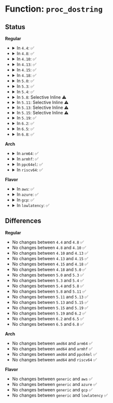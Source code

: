 # Function: <code>proc_dostring</code>

## Status
<b>Regular</b>
<ul>
<li>
<details>
<summary>In <code>4.4</code>: ✅</summary>

```c
int proc_dostring(struct ctl_table *table, int write, void *buffer, size_t *lenp, loff_t *ppos);
```

**Collision:** Unique Global

**Inline:** No

**Transformation:** False

**Instances:**

```
In kernel/sysctl.c (ffffffff81087cf0)
Location: kernel/sysctl.c:1904
Inline: False
Direct callers:
  - kernel/utsname_sysctl.c:proc_do_uts_string
  - kernel/utsname_sysctl.c:proc_do_uts_string
  - mm/page_alloc.c:numa_zonelist_order_handler
  - mm/page_alloc.c:numa_zonelist_order_handler
  - drivers/char/random.c:proc_do_uuid
  - net/core/sysctl_net_core.c:set_default_qdisc
  - net/core/sysctl_net_core.c:proc_do_rss_key
  - net/netfilter/nf_log.c:nf_log_proc_dostring
  - net/ipv4/sysctl_net_ipv4.c:proc_allowed_congestion_control
  - net/ipv4/sysctl_net_ipv4.c:proc_tcp_available_congestion_control
  - net/ipv4/sysctl_net_ipv4.c:proc_tcp_congestion_control
  - net/ipv4/sysctl_net_ipv4.c:proc_tcp_fastopen_key
  - net/ipv6/addrconf.c:addrconf_sysctl_stable_secret
  - net/ipv6/addrconf.c:addrconf_sysctl_stable_secret
```
**Symbols:**

```
ffffffff81087cf0-ffffffff81087f1c: proc_dostring (STB_GLOBAL)
```
</details>
</li>
<li>
<details>
<summary>In <code>4.8</code>: ✅</summary>

```c
int proc_dostring(struct ctl_table *table, int write, void *buffer, size_t *lenp, loff_t *ppos);
```

**Collision:** Unique Global

**Inline:** No

**Transformation:** False

**Instances:**

```
In kernel/sysctl.c (ffffffff8108ab70)
Location: kernel/sysctl.c:2024
Inline: False
Direct callers:
  - kernel/printk/printk.c:devkmsg_sysctl_set_loglvl
  - kernel/printk/printk.c:devkmsg_sysctl_set_loglvl
  - kernel/utsname_sysctl.c:proc_do_uts_string
  - kernel/utsname_sysctl.c:proc_do_uts_string
  - mm/page_alloc.c:numa_zonelist_order_handler
  - mm/page_alloc.c:numa_zonelist_order_handler
  - drivers/char/random.c:proc_do_uuid
  - net/core/sysctl_net_core.c:proc_do_rss_key
  - net/core/sysctl_net_core.c:set_default_qdisc
  - net/netfilter/nf_log.c:nf_log_proc_dostring
  - net/netfilter/nf_log.c:nf_log_proc_dostring
  - net/ipv4/sysctl_net_ipv4.c:proc_tcp_fastopen_key
  - net/ipv4/sysctl_net_ipv4.c:proc_allowed_congestion_control
  - net/ipv4/sysctl_net_ipv4.c:proc_tcp_available_congestion_control
  - net/ipv4/sysctl_net_ipv4.c:proc_tcp_congestion_control
  - net/ipv6/addrconf.c:addrconf_sysctl_stable_secret
  - net/ipv6/addrconf.c:addrconf_sysctl_stable_secret
```
**Symbols:**

```
ffffffff8108ab70-ffffffff8108ada7: proc_dostring (STB_GLOBAL)
```
</details>
</li>
<li>
<details>
<summary>In <code>4.10</code>: ✅</summary>

```c
int proc_dostring(struct ctl_table *table, int write, void *buffer, size_t *lenp, loff_t *ppos);
```

**Collision:** Unique Global

**Inline:** No

**Transformation:** False

**Instances:**

```
In kernel/sysctl.c (ffffffff8108fac0)
Location: kernel/sysctl.c:2009
Inline: False
Direct callers:
  - kernel/printk/printk.c:devkmsg_sysctl_set_loglvl
  - kernel/printk/printk.c:devkmsg_sysctl_set_loglvl
  - kernel/utsname_sysctl.c:proc_do_uts_string
  - kernel/utsname_sysctl.c:proc_do_uts_string
  - mm/page_alloc.c:numa_zonelist_order_handler
  - mm/page_alloc.c:numa_zonelist_order_handler
  - drivers/char/random.c:proc_do_uuid
  - net/core/sysctl_net_core.c:proc_do_rss_key
  - net/core/sysctl_net_core.c:set_default_qdisc
  - net/netfilter/nf_log.c:nf_log_proc_dostring
  - net/netfilter/nf_log.c:nf_log_proc_dostring
  - net/ipv4/sysctl_net_ipv4.c:proc_tcp_fastopen_key
  - net/ipv4/sysctl_net_ipv4.c:proc_allowed_congestion_control
  - net/ipv4/sysctl_net_ipv4.c:proc_tcp_available_congestion_control
  - net/ipv4/sysctl_net_ipv4.c:proc_tcp_congestion_control
  - net/ipv6/addrconf.c:addrconf_sysctl_stable_secret
  - net/ipv6/addrconf.c:addrconf_sysctl_stable_secret
```
**Symbols:**

```
ffffffff8108fac0-ffffffff8108fcf7: proc_dostring (STB_GLOBAL)
```
</details>
</li>
<li>
<details>
<summary>In <code>4.13</code>: ✅</summary>

```c
int proc_dostring(struct ctl_table *table, int write, void *buffer, size_t *lenp, loff_t *ppos);
```

**Collision:** Unique Global

**Inline:** No

**Transformation:** False

**Instances:**

```
In kernel/sysctl.c (ffffffff8108cbb0)
Location: kernel/sysctl.c:2033
Inline: False
Direct callers:
  - kernel/printk/printk.c:devkmsg_sysctl_set_loglvl
  - kernel/printk/printk.c:devkmsg_sysctl_set_loglvl
  - kernel/seccomp.c:seccomp_actions_logged_handler
  - kernel/seccomp.c:seccomp_actions_logged_handler
  - kernel/utsname_sysctl.c:proc_do_uts_string
  - kernel/utsname_sysctl.c:proc_do_uts_string
  - mm/page_alloc.c:numa_zonelist_order_handler
  - mm/page_alloc.c:numa_zonelist_order_handler
  - drivers/char/random.c:proc_do_uuid
  - net/core/sysctl_net_core.c:proc_do_rss_key
  - net/core/sysctl_net_core.c:set_default_qdisc
  - net/netfilter/nf_log.c:nf_log_proc_dostring
  - net/netfilter/nf_log.c:nf_log_proc_dostring
  - net/ipv4/sysctl_net_ipv4.c:proc_tcp_available_ulp
  - net/ipv4/sysctl_net_ipv4.c:proc_tcp_fastopen_key
  - net/ipv4/sysctl_net_ipv4.c:proc_allowed_congestion_control
  - net/ipv4/sysctl_net_ipv4.c:proc_tcp_available_congestion_control
  - net/ipv4/sysctl_net_ipv4.c:proc_tcp_congestion_control
  - net/ipv6/addrconf.c:addrconf_sysctl_stable_secret
  - net/ipv6/addrconf.c:addrconf_sysctl_stable_secret
```
**Symbols:**

```
ffffffff8108cbb0-ffffffff8108cdc5: proc_dostring (STB_GLOBAL)
```
</details>
</li>
<li>
<details>
<summary>In <code>4.15</code>: ✅</summary>

```c
int proc_dostring(struct ctl_table *table, int write, void *buffer, size_t *lenp, loff_t *ppos);
```

**Collision:** Unique Global

**Inline:** No

**Transformation:** False

**Instances:**

```
In kernel/sysctl.c (ffffffff81093820)
Location: kernel/sysctl.c:2025
Inline: False
Direct callers:
  - kernel/printk/printk.c:devkmsg_sysctl_set_loglvl
  - kernel/printk/printk.c:devkmsg_sysctl_set_loglvl
  - kernel/seccomp.c:seccomp_actions_logged_handler
  - kernel/seccomp.c:seccomp_actions_logged_handler
  - kernel/utsname_sysctl.c:proc_do_uts_string
  - kernel/utsname_sysctl.c:proc_do_uts_string
  - mm/page_alloc.c:numa_zonelist_order_handler
  - drivers/char/random.c:proc_do_uuid
  - net/core/sysctl_net_core.c:proc_do_rss_key
  - net/core/sysctl_net_core.c:set_default_qdisc
  - net/netfilter/nf_log.c:nf_log_proc_dostring
  - net/netfilter/nf_log.c:nf_log_proc_dostring
  - net/ipv4/sysctl_net_ipv4.c:proc_tcp_available_ulp
  - net/ipv4/sysctl_net_ipv4.c:proc_tcp_fastopen_key
  - net/ipv4/sysctl_net_ipv4.c:proc_allowed_congestion_control
  - net/ipv4/sysctl_net_ipv4.c:proc_tcp_available_congestion_control
  - net/ipv4/sysctl_net_ipv4.c:proc_tcp_congestion_control
  - net/ipv6/addrconf.c:addrconf_sysctl_stable_secret
  - net/ipv6/addrconf.c:addrconf_sysctl_stable_secret
```
**Symbols:**

```
ffffffff81093820-ffffffff81093a35: proc_dostring (STB_GLOBAL)
```
</details>
</li>
<li>
<details>
<summary>In <code>4.18</code>: ✅</summary>

```c
int proc_dostring(struct ctl_table *table, int write, void *buffer, size_t *lenp, loff_t *ppos);
```

**Collision:** Unique Global

**Inline:** No

**Transformation:** False

**Instances:**

```
In kernel/sysctl.c (ffffffff81097270)
Location: kernel/sysctl.c:2030
Inline: False
Direct callers:
  - kernel/printk/printk.c:devkmsg_sysctl_set_loglvl
  - kernel/printk/printk.c:devkmsg_sysctl_set_loglvl
  - kernel/seccomp.c:read_actions_logged
  - kernel/utsname_sysctl.c:proc_do_uts_string
  - mm/page_alloc.c:numa_zonelist_order_handler
  - drivers/char/random.c:proc_do_uuid
  - net/core/sysctl_net_core.c:proc_do_rss_key
  - net/core/sysctl_net_core.c:set_default_qdisc
  - net/netfilter/nf_log.c:nf_log_proc_dostring
  - net/netfilter/nf_log.c:nf_log_proc_dostring
  - net/ipv4/sysctl_net_ipv4.c:proc_tcp_available_ulp
  - net/ipv4/sysctl_net_ipv4.c:proc_tcp_fastopen_key
  - net/ipv4/sysctl_net_ipv4.c:proc_allowed_congestion_control
  - net/ipv4/sysctl_net_ipv4.c:proc_tcp_available_congestion_control
  - net/ipv4/sysctl_net_ipv4.c:proc_tcp_congestion_control
  - net/ipv6/addrconf.c:addrconf_sysctl_stable_secret
  - net/ipv6/addrconf.c:addrconf_sysctl_stable_secret
```
**Symbols:**

```
ffffffff81097270-ffffffff81097492: proc_dostring (STB_GLOBAL)
```
</details>
</li>
<li>
<details>
<summary>In <code>5.0</code>: ✅</summary>

```c
int proc_dostring(struct ctl_table *table, int write, void *buffer, size_t *lenp, loff_t *ppos);
```

**Collision:** Unique Global

**Inline:** No

**Transformation:** False

**Instances:**

```
In kernel/sysctl.c (ffffffff8109f5f0)
Location: kernel/sysctl.c:2078
Inline: False
Direct callers:
  - kernel/printk/printk.c:devkmsg_sysctl_set_loglvl
  - kernel/printk/printk.c:devkmsg_sysctl_set_loglvl
  - kernel/seccomp.c:read_actions_logged
  - kernel/utsname_sysctl.c:proc_do_uts_string
  - mm/page_alloc.c:numa_zonelist_order_handler
  - drivers/char/random.c:proc_do_uuid
  - net/core/sysctl_net_core.c:proc_do_rss_key
  - net/core/sysctl_net_core.c:set_default_qdisc
  - net/netfilter/nf_log.c:nf_log_proc_dostring
  - net/netfilter/nf_log.c:nf_log_proc_dostring
  - net/ipv4/sysctl_net_ipv4.c:proc_tcp_available_ulp
  - net/ipv4/sysctl_net_ipv4.c:proc_tcp_fastopen_key
  - net/ipv4/sysctl_net_ipv4.c:proc_allowed_congestion_control
  - net/ipv4/sysctl_net_ipv4.c:proc_tcp_available_congestion_control
  - net/ipv4/sysctl_net_ipv4.c:proc_tcp_congestion_control
  - net/ipv6/addrconf.c:addrconf_sysctl_stable_secret
  - net/ipv6/addrconf.c:addrconf_sysctl_stable_secret
```
**Symbols:**

```
ffffffff8109f5f0-ffffffff8109f812: proc_dostring (STB_GLOBAL)
```
</details>
</li>
<li>
<details>
<summary>In <code>5.3</code>: ✅</summary>

```c
int proc_dostring(struct ctl_table *table, int write, void *buffer, size_t *lenp, loff_t *ppos);
```

**Collision:** Unique Global

**Inline:** No

**Transformation:** False

**Instances:**

```
In kernel/sysctl.c (ffffffff810a3cc0)
Location: kernel/sysctl.c:2128
Inline: False
Direct callers:
  - kernel/printk/printk.c:devkmsg_sysctl_set_loglvl
  - kernel/printk/printk.c:devkmsg_sysctl_set_loglvl
  - kernel/seccomp.c:read_actions_logged
  - kernel/utsname_sysctl.c:proc_do_uts_string
  - mm/page_alloc.c:numa_zonelist_order_handler
  - drivers/char/random.c:proc_do_uuid
  - net/core/sysctl_net_core.c:proc_do_rss_key
  - net/core/sysctl_net_core.c:set_default_qdisc
  - net/netfilter/nf_log.c:nf_log_proc_dostring
  - net/netfilter/nf_log.c:nf_log_proc_dostring
  - net/ipv4/sysctl_net_ipv4.c:proc_tcp_available_ulp
  - net/ipv4/sysctl_net_ipv4.c:proc_tcp_fastopen_key
  - net/ipv4/sysctl_net_ipv4.c:proc_allowed_congestion_control
  - net/ipv4/sysctl_net_ipv4.c:proc_tcp_available_congestion_control
  - net/ipv4/sysctl_net_ipv4.c:proc_tcp_congestion_control
  - net/ipv6/addrconf.c:addrconf_sysctl_stable_secret
  - net/ipv6/addrconf.c:addrconf_sysctl_stable_secret
```
**Symbols:**

```
ffffffff810a3cc0-ffffffff810a3ed4: proc_dostring (STB_GLOBAL)
```
</details>
</li>
<li>
<details>
<summary>In <code>5.4</code>: ✅</summary>

```c
int proc_dostring(struct ctl_table *table, int write, void *buffer, size_t *lenp, loff_t *ppos);
```

**Collision:** Unique Global

**Inline:** No

**Transformation:** False

**Instances:**

```
In kernel/sysctl.c (ffffffff810aa290)
Location: kernel/sysctl.c:2130
Inline: False
Direct callers:
  - kernel/printk/printk.c:devkmsg_sysctl_set_loglvl
  - kernel/printk/printk.c:devkmsg_sysctl_set_loglvl
  - kernel/seccomp.c:read_actions_logged
  - kernel/utsname_sysctl.c:proc_do_uts_string
  - mm/page_alloc.c:numa_zonelist_order_handler
  - drivers/char/random.c:proc_do_uuid
  - net/core/sysctl_net_core.c:proc_do_rss_key
  - net/core/sysctl_net_core.c:set_default_qdisc
  - net/netfilter/nf_log.c:nf_log_proc_dostring
  - net/netfilter/nf_log.c:nf_log_proc_dostring
  - net/ipv4/sysctl_net_ipv4.c:proc_tcp_available_ulp
  - net/ipv4/sysctl_net_ipv4.c:proc_tcp_fastopen_key
  - net/ipv4/sysctl_net_ipv4.c:proc_allowed_congestion_control
  - net/ipv4/sysctl_net_ipv4.c:proc_tcp_available_congestion_control
  - net/ipv4/sysctl_net_ipv4.c:proc_tcp_congestion_control
  - net/ipv6/addrconf.c:addrconf_sysctl_stable_secret
  - net/ipv6/addrconf.c:addrconf_sysctl_stable_secret
```
**Symbols:**

```
ffffffff810aa290-ffffffff810aa4bc: proc_dostring (STB_GLOBAL)
```
</details>
</li>
<li>
<details>
<summary>In <code>5.8</code>: Selective Inline ⚠️</summary>

```c
int proc_dostring(struct ctl_table *table, int write, void *buffer, size_t *lenp, loff_t *ppos);
```

**Collision:** Unique Global

**Inline:** Selective

**Transformation:** False

**Instances:**

```
In kernel/sysctl.c (ffffffff810b1f00)
Location: kernel/sysctl.c:359
Inline: True
Direct callers:
  - kernel/printk/printk.c:devkmsg_sysctl_set_loglvl
  - kernel/printk/printk.c:devkmsg_sysctl_set_loglvl
  - kernel/seccomp.c:read_actions_logged
  - kernel/utsname_sysctl.c:proc_do_uts_string
  - mm/page_alloc.c:numa_zonelist_order_handler
  - drivers/char/random.c:proc_do_uuid
  - net/core/sysctl_net_core.c:proc_do_rss_key
  - net/core/sysctl_net_core.c:set_default_qdisc
  - net/netfilter/nf_log.c:nf_log_proc_dostring
  - net/netfilter/nf_log.c:nf_log_proc_dostring
  - net/ipv4/sysctl_net_ipv4.c:proc_tcp_available_ulp
  - net/ipv4/sysctl_net_ipv4.c:proc_tcp_fastopen_key
  - net/ipv4/sysctl_net_ipv4.c:proc_allowed_congestion_control
  - net/ipv4/sysctl_net_ipv4.c:proc_tcp_available_congestion_control
  - net/ipv4/sysctl_net_ipv4.c:proc_tcp_congestion_control
  - net/ipv6/addrconf.c:addrconf_sysctl_stable_secret
  - net/ipv6/addrconf.c:addrconf_sysctl_stable_secret
```
**Symbols:**

```
ffffffff810b1f00-ffffffff810b1f5c: proc_dostring (STB_GLOBAL)
```
</details>
</li>
<li>
<details>
<summary>In <code>5.11</code>: Selective Inline ⚠️</summary>

```c
int proc_dostring(struct ctl_table *table, int write, void *buffer, size_t *lenp, loff_t *ppos);
```

**Collision:** Unique Global

**Inline:** Selective

**Transformation:** False

**Instances:**

```
In kernel/sysctl.c (ffffffff810ad730)
Location: kernel/sysctl.c:358
Inline: True
Direct callers:
  - kernel/printk/printk.c:devkmsg_sysctl_set_loglvl
  - kernel/printk/printk.c:devkmsg_sysctl_set_loglvl
  - kernel/seccomp.c:read_actions_logged
  - kernel/utsname_sysctl.c:proc_do_uts_string
  - mm/page_alloc.c:numa_zonelist_order_handler
  - drivers/char/random.c:proc_do_uuid
  - net/core/sysctl_net_core.c:proc_do_rss_key
  - net/core/sysctl_net_core.c:set_default_qdisc
  - net/netfilter/nf_log.c:nf_log_proc_dostring
  - net/netfilter/nf_log.c:nf_log_proc_dostring
  - net/ipv4/sysctl_net_ipv4.c:proc_tcp_available_ulp
  - net/ipv4/sysctl_net_ipv4.c:proc_tcp_fastopen_key
  - net/ipv4/sysctl_net_ipv4.c:proc_allowed_congestion_control
  - net/ipv4/sysctl_net_ipv4.c:proc_tcp_available_congestion_control
  - net/ipv4/sysctl_net_ipv4.c:proc_tcp_congestion_control
  - net/ipv6/addrconf.c:addrconf_sysctl_stable_secret
  - net/ipv6/addrconf.c:addrconf_sysctl_stable_secret
```
**Symbols:**

```
ffffffff810ad730-ffffffff810ad78c: proc_dostring (STB_GLOBAL)
```
</details>
</li>
<li>
<details>
<summary>In <code>5.13</code>: Selective Inline ⚠️</summary>

```c
int proc_dostring(struct ctl_table *table, int write, void *buffer, size_t *lenp, loff_t *ppos);
```

**Collision:** Unique Global

**Inline:** Selective

**Transformation:** False

**Instances:**

```
In kernel/sysctl.c (ffffffff810ae940)
Location: kernel/sysctl.c:370
Inline: True
Direct callers:
  - kernel/printk/printk.c:devkmsg_sysctl_set_loglvl
  - kernel/printk/printk.c:devkmsg_sysctl_set_loglvl
  - kernel/seccomp.c:read_actions_logged
  - kernel/utsname_sysctl.c:proc_do_uts_string
  - mm/page_alloc.c:numa_zonelist_order_handler
  - drivers/char/random.c:proc_do_uuid
  - net/core/sysctl_net_core.c:proc_do_rss_key
  - net/core/sysctl_net_core.c:set_default_qdisc
  - net/netfilter/nf_log.c:nf_log_proc_dostring
  - net/netfilter/nf_log.c:nf_log_proc_dostring
  - net/ipv4/sysctl_net_ipv4.c:proc_tcp_available_ulp
  - net/ipv4/sysctl_net_ipv4.c:proc_tcp_fastopen_key
  - net/ipv4/sysctl_net_ipv4.c:proc_allowed_congestion_control
  - net/ipv4/sysctl_net_ipv4.c:proc_tcp_available_congestion_control
  - net/ipv4/sysctl_net_ipv4.c:proc_tcp_congestion_control
  - net/ipv6/addrconf.c:addrconf_sysctl_stable_secret
  - net/ipv6/addrconf.c:addrconf_sysctl_stable_secret
```
**Symbols:**

```
ffffffff810ae940-ffffffff810ae99c: proc_dostring (STB_GLOBAL)
```
</details>
</li>
<li>
<details>
<summary>In <code>5.15</code>: Selective Inline ⚠️</summary>

```c
int proc_dostring(struct ctl_table *table, int write, void *buffer, size_t *lenp, loff_t *ppos);
```

**Collision:** Unique Global

**Inline:** Selective

**Transformation:** False

**Instances:**

```
In kernel/sysctl.c (ffffffff810c0630)
Location: kernel/sysctl.c:379
Inline: True
Direct callers:
  - kernel/printk/printk.c:devkmsg_sysctl_set_loglvl
  - kernel/printk/printk.c:devkmsg_sysctl_set_loglvl
  - kernel/seccomp.c:read_actions_logged
  - kernel/utsname_sysctl.c:proc_do_uts_string
  - mm/page_alloc.c:numa_zonelist_order_handler
  - drivers/char/random.c:proc_do_uuid
  - net/core/sysctl_net_core.c:proc_do_rss_key
  - net/core/sysctl_net_core.c:set_default_qdisc
  - net/netfilter/nf_log.c:nf_log_proc_dostring
  - net/netfilter/nf_log.c:nf_log_proc_dostring
  - net/ipv4/sysctl_net_ipv4.c:proc_tcp_available_ulp
  - net/ipv4/sysctl_net_ipv4.c:proc_tcp_fastopen_key
  - net/ipv4/sysctl_net_ipv4.c:proc_allowed_congestion_control
  - net/ipv4/sysctl_net_ipv4.c:proc_tcp_available_congestion_control
  - net/ipv4/sysctl_net_ipv4.c:proc_tcp_congestion_control
  - net/ipv6/addrconf.c:addrconf_sysctl_stable_secret
  - net/ipv6/addrconf.c:addrconf_sysctl_stable_secret
```
**Symbols:**

```
ffffffff810c0630-ffffffff810c068c: proc_dostring (STB_GLOBAL)
```
</details>
</li>
<li>
<details>
<summary>In <code>5.19</code>: ✅</summary>

```c
int proc_dostring(struct ctl_table *table, int write, void *buffer, size_t *lenp, loff_t *ppos);
```

**Collision:** Unique Global

**Inline:** No

**Transformation:** False

**Instances:**

```
In kernel/sysctl.c (ffffffff810d8040)
Location: kernel/sysctl.c:259
Inline: False
Direct callers:
  - kernel/printk/printk.c:devkmsg_sysctl_set_loglvl
  - kernel/printk/printk.c:devkmsg_sysctl_set_loglvl
  - kernel/seccomp.c:read_actions_logged
  - kernel/utsname_sysctl.c:proc_do_uts_string
  - mm/page_alloc.c:numa_zonelist_order_handler
  - fs/coredump.c:proc_dostring_coredump
  - drivers/char/random.c:proc_do_uuid
  - drivers/cdrom/cdrom.c:cdrom_sysctl_info
  - net/core/sysctl_net_core.c:proc_do_rss_key
  - net/core/sysctl_net_core.c:set_default_qdisc
  - net/netfilter/nf_log.c:nf_log_proc_dostring
  - net/netfilter/nf_log.c:nf_log_proc_dostring
  - net/ipv4/sysctl_net_ipv4.c:proc_tcp_available_ulp
  - net/ipv4/sysctl_net_ipv4.c:proc_tcp_fastopen_key
  - net/ipv4/sysctl_net_ipv4.c:proc_allowed_congestion_control
  - net/ipv4/sysctl_net_ipv4.c:proc_tcp_available_congestion_control
  - net/ipv4/sysctl_net_ipv4.c:proc_tcp_congestion_control
  - net/ipv6/addrconf.c:addrconf_sysctl_stable_secret
  - net/ipv6/addrconf.c:addrconf_sysctl_stable_secret
```
**Symbols:**

```
ffffffff810d8040-ffffffff810d80b0: proc_dostring (STB_GLOBAL)
```
</details>
</li>
<li>
<details>
<summary>In <code>6.2</code>: ✅</summary>

```c
int proc_dostring(struct ctl_table *table, int write, void *buffer, size_t *lenp, loff_t *ppos);
```

**Collision:** Unique Global

**Inline:** No

**Transformation:** False

**Instances:**

```
In kernel/sysctl.c (ffffffff810f7ba0)
Location: kernel/sysctl.c:261
Inline: False
Direct callers:
  - kernel/printk/printk.c:devkmsg_sysctl_set_loglvl
  - kernel/printk/printk.c:devkmsg_sysctl_set_loglvl
  - kernel/seccomp.c:read_actions_logged
  - kernel/utsname_sysctl.c:proc_do_uts_string
  - mm/page_alloc.c:numa_zonelist_order_handler
  - fs/coredump.c:proc_dostring_coredump
  - drivers/char/random.c:proc_do_uuid
  - drivers/cdrom/cdrom.c:cdrom_sysctl_info
  - net/core/sysctl_net_core.c:proc_do_rss_key
  - net/core/sysctl_net_core.c:set_default_qdisc
  - net/netfilter/nf_log.c:nf_log_proc_dostring
  - net/netfilter/nf_log.c:nf_log_proc_dostring
  - net/ipv4/sysctl_net_ipv4.c:proc_tcp_available_ulp
  - net/ipv4/sysctl_net_ipv4.c:proc_tcp_fastopen_key
  - net/ipv4/sysctl_net_ipv4.c:proc_allowed_congestion_control
  - net/ipv4/sysctl_net_ipv4.c:proc_tcp_available_congestion_control
  - net/ipv4/sysctl_net_ipv4.c:proc_tcp_congestion_control
  - net/ipv6/addrconf.c:addrconf_sysctl_stable_secret
  - net/ipv6/addrconf.c:addrconf_sysctl_stable_secret
```
**Symbols:**

```
ffffffff810f7ba0-ffffffff810f7c10: proc_dostring (STB_GLOBAL)
```
</details>
</li>
<li>
<details>
<summary>In <code>6.5</code>: ✅</summary>

```c
int proc_dostring(struct ctl_table *table, int write, void *buffer, size_t *lenp, loff_t *ppos);
```

**Collision:** Unique Global

**Inline:** No

**Transformation:** False

**Instances:**

```
In kernel/sysctl.c (ffffffff81103fa0)
Location: kernel/sysctl.c:260
Inline: False
Direct callers:
  - kernel/printk/printk.c:devkmsg_sysctl_set_loglvl
  - kernel/printk/printk.c:devkmsg_sysctl_set_loglvl
  - kernel/seccomp.c:read_actions_logged
  - kernel/utsname_sysctl.c:proc_do_uts_string
  - fs/coredump.c:proc_dostring_coredump
  - drivers/char/random.c:proc_do_uuid
  - drivers/cdrom/cdrom.c:cdrom_sysctl_info
  - net/core/sysctl_net_core.c:proc_do_rss_key
  - net/core/sysctl_net_core.c:set_default_qdisc
  - net/netfilter/nf_log.c:nf_log_proc_dostring
  - net/netfilter/nf_log.c:nf_log_proc_dostring
  - net/ipv4/sysctl_net_ipv4.c:proc_tcp_available_ulp
  - net/ipv4/sysctl_net_ipv4.c:proc_tcp_fastopen_key
  - net/ipv4/sysctl_net_ipv4.c:proc_allowed_congestion_control
  - net/ipv4/sysctl_net_ipv4.c:proc_tcp_available_congestion_control
  - net/ipv4/sysctl_net_ipv4.c:proc_tcp_congestion_control
  - net/ipv6/addrconf.c:addrconf_sysctl_stable_secret
  - net/ipv6/addrconf.c:addrconf_sysctl_stable_secret
```
**Symbols:**

```
ffffffff81103fa0-ffffffff81104010: proc_dostring (STB_GLOBAL)
```
</details>
</li>
<li>
<details>
<summary>In <code>6.8</code>: ✅</summary>

```c
int proc_dostring(struct ctl_table *table, int write, void *buffer, size_t *lenp, loff_t *ppos);
```

**Collision:** Unique Global

**Inline:** No

**Transformation:** False

**Instances:**

```
In kernel/sysctl.c (ffffffff8110d8f0)
Location: kernel/sysctl.c:260
Inline: False
Direct callers:
  - kernel/printk/printk.c:devkmsg_sysctl_set_loglvl
  - kernel/printk/printk.c:devkmsg_sysctl_set_loglvl
  - kernel/seccomp.c:read_actions_logged
  - kernel/utsname_sysctl.c:proc_do_uts_string
  - fs/coredump.c:proc_dostring_coredump
  - drivers/char/random.c:proc_do_uuid
  - drivers/cdrom/cdrom.c:cdrom_sysctl_info
  - net/core/sysctl_net_core.c:proc_do_rss_key
  - net/core/sysctl_net_core.c:set_default_qdisc
  - net/netfilter/nf_log.c:nf_log_proc_dostring
  - net/netfilter/nf_log.c:nf_log_proc_dostring
  - net/ipv4/sysctl_net_ipv4.c:proc_tcp_available_ulp
  - net/ipv4/sysctl_net_ipv4.c:proc_tcp_fastopen_key
  - net/ipv4/sysctl_net_ipv4.c:proc_allowed_congestion_control
  - net/ipv4/sysctl_net_ipv4.c:proc_tcp_available_congestion_control
  - net/ipv4/sysctl_net_ipv4.c:proc_tcp_congestion_control
  - net/ipv6/addrconf.c:addrconf_sysctl_stable_secret
  - net/ipv6/addrconf.c:addrconf_sysctl_stable_secret
```
**Symbols:**

```
ffffffff8110d8f0-ffffffff8110d960: proc_dostring (STB_GLOBAL)
```
</details>
</li>
</ul>
<b>Arch</b>
<ul>
<li>
<details>
<summary>In <code>arm64</code>: ✅</summary>

```c
int proc_dostring(struct ctl_table *table, int write, void *buffer, size_t *lenp, loff_t *ppos);
```

**Collision:** Unique Global

**Inline:** No

**Transformation:** False

**Instances:**

```
In kernel/sysctl.c (ffff800010104d00)
Location: kernel/sysctl.c:2130
Inline: False
Direct callers:
  - kernel/printk/printk.c:devkmsg_sysctl_set_loglvl
  - kernel/printk/printk.c:devkmsg_sysctl_set_loglvl
  - kernel/seccomp.c:read_actions_logged
  - kernel/utsname_sysctl.c:proc_do_uts_string
  - mm/page_alloc.c:numa_zonelist_order_handler
  - drivers/char/random.c:proc_do_uuid
  - net/core/sysctl_net_core.c:proc_do_rss_key
  - net/core/sysctl_net_core.c:set_default_qdisc
  - net/netfilter/nf_log.c:nf_log_proc_dostring
  - net/netfilter/nf_log.c:nf_log_proc_dostring
  - net/ipv4/sysctl_net_ipv4.c:proc_tcp_available_ulp
  - net/ipv4/sysctl_net_ipv4.c:proc_tcp_fastopen_key
  - net/ipv4/sysctl_net_ipv4.c:proc_allowed_congestion_control
  - net/ipv4/sysctl_net_ipv4.c:proc_tcp_available_congestion_control
  - net/ipv4/sysctl_net_ipv4.c:proc_tcp_congestion_control
  - net/ipv6/addrconf.c:addrconf_sysctl_stable_secret
  - net/ipv6/addrconf.c:addrconf_sysctl_stable_secret
```
**Symbols:**

```
ffff800010104d00-ffff800010104d74: proc_dostring (STB_GLOBAL)
```
</details>
</li>
<li>
<details>
<summary>In <code>armhf</code>: ✅</summary>

```c
int proc_dostring(struct ctl_table *table, int write, void *buffer, size_t *lenp, loff_t *ppos);
```

**Collision:** Unique Global

**Inline:** No

**Transformation:** False

**Instances:**

```
In kernel/sysctl.c (c035e9a8)
Location: kernel/sysctl.c:2130
Inline: False
Direct callers:
  - kernel/printk/printk.c:devkmsg_sysctl_set_loglvl
  - kernel/printk/printk.c:devkmsg_sysctl_set_loglvl
  - kernel/utsname_sysctl.c:proc_do_uts_string
  - drivers/char/random.c:proc_do_uuid
  - net/core/sysctl_net_core.c:proc_do_rss_key
  - net/core/sysctl_net_core.c:set_default_qdisc
  - net/netfilter/nf_log.c:nf_log_proc_dostring
  - net/netfilter/nf_log.c:nf_log_proc_dostring
  - net/ipv4/sysctl_net_ipv4.c:proc_tcp_available_ulp
  - net/ipv4/sysctl_net_ipv4.c:proc_tcp_fastopen_key
  - net/ipv4/sysctl_net_ipv4.c:proc_allowed_congestion_control
  - net/ipv4/sysctl_net_ipv4.c:proc_tcp_available_congestion_control
  - net/ipv4/sysctl_net_ipv4.c:proc_tcp_congestion_control
  - net/ipv6/addrconf.c:addrconf_sysctl_stable_secret
  - net/ipv6/addrconf.c:addrconf_sysctl_stable_secret
```
**Symbols:**

```
c035e9a8-c035ea08: proc_dostring (STB_GLOBAL)
```
</details>
</li>
<li>
<details>
<summary>In <code>ppc64el</code>: ✅</summary>

```c
int proc_dostring(struct ctl_table *table, int write, void *buffer, size_t *lenp, loff_t *ppos);
```

**Collision:** Unique Global

**Inline:** No

**Transformation:** False

**Instances:**

```
In kernel/sysctl.c (c00000000014a810)
Location: kernel/sysctl.c:2130
Inline: False
Direct callers:
  - kernel/printk/printk.c:devkmsg_sysctl_set_loglvl
  - kernel/printk/printk.c:devkmsg_sysctl_set_loglvl
  - kernel/seccomp.c:read_actions_logged
  - kernel/utsname_sysctl.c:proc_do_uts_string
  - mm/page_alloc.c:numa_zonelist_order_handler
  - drivers/char/random.c:proc_do_uuid
  - net/core/sysctl_net_core.c:proc_do_rss_key
  - net/core/sysctl_net_core.c:set_default_qdisc
  - net/netfilter/nf_log.c:nf_log_proc_dostring
  - net/netfilter/nf_log.c:nf_log_proc_dostring
  - net/ipv4/sysctl_net_ipv4.c:proc_tcp_available_ulp
  - net/ipv4/sysctl_net_ipv4.c:proc_tcp_fastopen_key
  - net/ipv4/sysctl_net_ipv4.c:proc_allowed_congestion_control
  - net/ipv4/sysctl_net_ipv4.c:proc_tcp_available_congestion_control
  - net/ipv4/sysctl_net_ipv4.c:proc_tcp_congestion_control
  - net/ipv6/addrconf.c:addrconf_sysctl_stable_secret
```
**Symbols:**

```
c00000000014a810-c00000000014a89c: proc_dostring (STB_GLOBAL)
```
</details>
</li>
<li>
<details>
<summary>In <code>riscv64</code>: ✅</summary>

```c
int proc_dostring(struct ctl_table *table, int write, void *buffer, size_t *lenp, loff_t *ppos);
```

**Collision:** Unique Global

**Inline:** No

**Transformation:** False

**Instances:**

```
In kernel/sysctl.c (ffffffe0000c9302)
Location: kernel/sysctl.c:2130
Inline: False
Direct callers:
  - kernel/printk/printk.c:devkmsg_sysctl_set_loglvl
  - kernel/printk/printk.c:devkmsg_sysctl_set_loglvl
  - kernel/seccomp.c:read_actions_logged
  - kernel/utsname_sysctl.c:proc_do_uts_string
  - drivers/char/random.c:proc_do_uuid
  - net/core/sysctl_net_core.c:proc_do_rss_key
  - net/core/sysctl_net_core.c:set_default_qdisc
  - net/netfilter/nf_log.c:nf_log_proc_dostring
  - net/netfilter/nf_log.c:nf_log_proc_dostring
  - net/ipv4/sysctl_net_ipv4.c:proc_tcp_available_ulp
  - net/ipv4/sysctl_net_ipv4.c:proc_tcp_fastopen_key
  - net/ipv4/sysctl_net_ipv4.c:proc_allowed_congestion_control
  - net/ipv4/sysctl_net_ipv4.c:proc_tcp_available_congestion_control
  - net/ipv4/sysctl_net_ipv4.c:proc_tcp_congestion_control
  - net/ipv6/addrconf.c:addrconf_sysctl_stable_secret
```
**Symbols:**

```
ffffffe0000c9302-ffffffe0000c94ce: proc_dostring (STB_GLOBAL)
```
</details>
</li>
</ul>
<b>Flavor</b>
<ul>
<li>
<details>
<summary>In <code>aws</code>: ✅</summary>

```c
int proc_dostring(struct ctl_table *table, int write, void *buffer, size_t *lenp, loff_t *ppos);
```

**Collision:** Unique Global

**Inline:** No

**Transformation:** False

**Instances:**

```
In kernel/sysctl.c (ffffffff810a3bb0)
Location: kernel/sysctl.c:2130
Inline: False
Direct callers:
  - kernel/printk/printk.c:devkmsg_sysctl_set_loglvl
  - kernel/printk/printk.c:devkmsg_sysctl_set_loglvl
  - kernel/seccomp.c:read_actions_logged
  - kernel/utsname_sysctl.c:proc_do_uts_string
  - mm/page_alloc.c:numa_zonelist_order_handler
  - drivers/char/random.c:proc_do_uuid
  - net/core/sysctl_net_core.c:proc_do_rss_key
  - net/core/sysctl_net_core.c:set_default_qdisc
  - net/netfilter/nf_log.c:nf_log_proc_dostring
  - net/netfilter/nf_log.c:nf_log_proc_dostring
  - net/ipv4/sysctl_net_ipv4.c:proc_tcp_available_ulp
  - net/ipv4/sysctl_net_ipv4.c:proc_tcp_fastopen_key
  - net/ipv4/sysctl_net_ipv4.c:proc_allowed_congestion_control
  - net/ipv4/sysctl_net_ipv4.c:proc_tcp_available_congestion_control
  - net/ipv4/sysctl_net_ipv4.c:proc_tcp_congestion_control
  - net/ipv6/addrconf.c:addrconf_sysctl_stable_secret
  - net/ipv6/addrconf.c:addrconf_sysctl_stable_secret
```
**Symbols:**

```
ffffffff810a3bb0-ffffffff810a3ddc: proc_dostring (STB_GLOBAL)
```
</details>
</li>
<li>
<details>
<summary>In <code>azure</code>: ✅</summary>

```c
int proc_dostring(struct ctl_table *table, int write, void *buffer, size_t *lenp, loff_t *ppos);
```

**Collision:** Unique Global

**Inline:** No

**Transformation:** False

**Instances:**

```
In kernel/sysctl.c (ffffffff81092590)
Location: kernel/sysctl.c:2130
Inline: False
Direct callers:
  - kernel/printk/printk.c:devkmsg_sysctl_set_loglvl
  - kernel/printk/printk.c:devkmsg_sysctl_set_loglvl
  - kernel/seccomp.c:read_actions_logged
  - kernel/utsname_sysctl.c:proc_do_uts_string
  - mm/page_alloc.c:numa_zonelist_order_handler
  - drivers/char/random.c:proc_do_uuid
  - net/core/sysctl_net_core.c:proc_do_rss_key
  - net/core/sysctl_net_core.c:set_default_qdisc
  - net/netfilter/nf_log.c:nf_log_proc_dostring
  - net/netfilter/nf_log.c:nf_log_proc_dostring
  - net/ipv4/sysctl_net_ipv4.c:proc_tcp_available_ulp
  - net/ipv4/sysctl_net_ipv4.c:proc_tcp_fastopen_key
  - net/ipv4/sysctl_net_ipv4.c:proc_allowed_congestion_control
  - net/ipv4/sysctl_net_ipv4.c:proc_tcp_available_congestion_control
  - net/ipv4/sysctl_net_ipv4.c:proc_tcp_congestion_control
  - net/ipv6/addrconf.c:addrconf_sysctl_stable_secret
  - net/ipv6/addrconf.c:addrconf_sysctl_stable_secret
```
**Symbols:**

```
ffffffff81092590-ffffffff810927bc: proc_dostring (STB_GLOBAL)
```
</details>
</li>
<li>
<details>
<summary>In <code>gcp</code>: ✅</summary>

```c
int proc_dostring(struct ctl_table *table, int write, void *buffer, size_t *lenp, loff_t *ppos);
```

**Collision:** Unique Global

**Inline:** No

**Transformation:** False

**Instances:**

```
In kernel/sysctl.c (ffffffff810a3b60)
Location: kernel/sysctl.c:2130
Inline: False
Direct callers:
  - kernel/printk/printk.c:devkmsg_sysctl_set_loglvl
  - kernel/printk/printk.c:devkmsg_sysctl_set_loglvl
  - kernel/seccomp.c:read_actions_logged
  - kernel/utsname_sysctl.c:proc_do_uts_string
  - mm/page_alloc.c:numa_zonelist_order_handler
  - drivers/char/random.c:proc_do_uuid
  - net/core/sysctl_net_core.c:proc_do_rss_key
  - net/core/sysctl_net_core.c:set_default_qdisc
  - net/netfilter/nf_log.c:nf_log_proc_dostring
  - net/netfilter/nf_log.c:nf_log_proc_dostring
  - net/ipv4/sysctl_net_ipv4.c:proc_tcp_available_ulp
  - net/ipv4/sysctl_net_ipv4.c:proc_tcp_fastopen_key
  - net/ipv4/sysctl_net_ipv4.c:proc_allowed_congestion_control
  - net/ipv4/sysctl_net_ipv4.c:proc_tcp_available_congestion_control
  - net/ipv4/sysctl_net_ipv4.c:proc_tcp_congestion_control
  - net/ipv6/addrconf.c:addrconf_sysctl_stable_secret
  - net/ipv6/addrconf.c:addrconf_sysctl_stable_secret
```
**Symbols:**

```
ffffffff810a3b60-ffffffff810a3d8c: proc_dostring (STB_GLOBAL)
```
</details>
</li>
<li>
<details>
<summary>In <code>lowlatency</code>: ✅</summary>

```c
int proc_dostring(struct ctl_table *table, int write, void *buffer, size_t *lenp, loff_t *ppos);
```

**Collision:** Unique Global

**Inline:** No

**Transformation:** False

**Instances:**

```
In kernel/sysctl.c (ffffffff810abc20)
Location: kernel/sysctl.c:2130
Inline: False
Direct callers:
  - kernel/printk/printk.c:devkmsg_sysctl_set_loglvl
  - kernel/printk/printk.c:devkmsg_sysctl_set_loglvl
  - kernel/seccomp.c:read_actions_logged
  - kernel/utsname_sysctl.c:proc_do_uts_string
  - mm/page_alloc.c:numa_zonelist_order_handler
  - drivers/char/random.c:proc_do_uuid
  - net/core/sysctl_net_core.c:proc_do_rss_key
  - net/core/sysctl_net_core.c:set_default_qdisc
  - net/netfilter/nf_log.c:nf_log_proc_dostring
  - net/netfilter/nf_log.c:nf_log_proc_dostring
  - net/ipv4/sysctl_net_ipv4.c:proc_tcp_available_ulp
  - net/ipv4/sysctl_net_ipv4.c:proc_tcp_fastopen_key
  - net/ipv4/sysctl_net_ipv4.c:proc_allowed_congestion_control
  - net/ipv4/sysctl_net_ipv4.c:proc_tcp_available_congestion_control
  - net/ipv4/sysctl_net_ipv4.c:proc_tcp_congestion_control
  - net/ipv6/addrconf.c:addrconf_sysctl_stable_secret
  - net/ipv6/addrconf.c:addrconf_sysctl_stable_secret
```
**Symbols:**

```
ffffffff810abc20-ffffffff810abe4c: proc_dostring (STB_GLOBAL)
```
</details>
</li>
</ul>

## Differences
<b>Regular</b>
<ul>
<li>
No changes between <code>4.4</code> and <code>4.8</code> ✅
</li>
<li>
No changes between <code>4.8</code> and <code>4.10</code> ✅
</li>
<li>
No changes between <code>4.10</code> and <code>4.13</code> ✅
</li>
<li>
No changes between <code>4.13</code> and <code>4.15</code> ✅
</li>
<li>
No changes between <code>4.15</code> and <code>4.18</code> ✅
</li>
<li>
No changes between <code>4.18</code> and <code>5.0</code> ✅
</li>
<li>
No changes between <code>5.0</code> and <code>5.3</code> ✅
</li>
<li>
No changes between <code>5.3</code> and <code>5.4</code> ✅
</li>
<li>
No changes between <code>5.4</code> and <code>5.8</code> ✅
</li>
<li>
No changes between <code>5.8</code> and <code>5.11</code> ✅
</li>
<li>
No changes between <code>5.11</code> and <code>5.13</code> ✅
</li>
<li>
No changes between <code>5.13</code> and <code>5.15</code> ✅
</li>
<li>
No changes between <code>5.15</code> and <code>5.19</code> ✅
</li>
<li>
No changes between <code>5.19</code> and <code>6.2</code> ✅
</li>
<li>
No changes between <code>6.2</code> and <code>6.5</code> ✅
</li>
<li>
No changes between <code>6.5</code> and <code>6.8</code> ✅
</li>
</ul>
<b>Arch</b>
<ul>
<li>
No changes between <code>amd64</code> and <code>arm64</code> ✅
</li>
<li>
No changes between <code>amd64</code> and <code>armhf</code> ✅
</li>
<li>
No changes between <code>amd64</code> and <code>ppc64el</code> ✅
</li>
<li>
No changes between <code>amd64</code> and <code>riscv64</code> ✅
</li>
</ul>
<b>Flavor</b>
<ul>
<li>
No changes between <code>generic</code> and <code>aws</code> ✅
</li>
<li>
No changes between <code>generic</code> and <code>azure</code> ✅
</li>
<li>
No changes between <code>generic</code> and <code>gcp</code> ✅
</li>
<li>
No changes between <code>generic</code> and <code>lowlatency</code> ✅
</li>
</ul>
